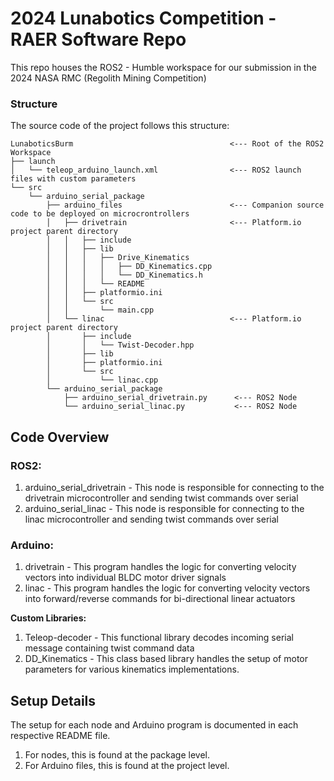 # 2024 Lunabotics Competition - RAER Software Repo

This repo houses the ROS2 - Humble workspace for our submission in the 2024 NASA RMC (Regolith Mining Competition)


### Structure

The source code of the project follows this structure:

```
LunaboticsBurm                                   <--- Root of the ROS2 Workspace
├── launch
│   └── teleop_arduino_launch.xml                <--- ROS2 launch files with custom parameters
└── src
    └── arduino_serial_package
        ├── arduino_files                        <--- Companion source code to be deployed on microcrontrollers
        │   ├── drivetrain                       <--- Platform.io project parent directory
        │   │   ├── include
        │   │   ├── lib
        │   │   │   ├── Drive_Kinematics
        │   │   │   │   ├── DD_Kinematics.cpp
        │   │   │   │   └── DD_Kinematics.h
        │   │   │   └── README
        │   │   ├── platformio.ini
        │   │   └── src
        │   │       └── main.cpp
        │   └── linac                            <--- Platform.io project parent directory
        │       ├── include
        │       │   └── Twist-Decoder.hpp
        │       ├── lib
        │       ├── platformio.ini
        │       └── src
        │           └── linac.cpp
        └── arduino_serial_package
            ├── arduino_serial_drivetrain.py      <--- ROS2 Node
            └── arduino_serial_linac.py           <--- ROS2 Node
```

## Code Overview

### ROS2:

1. arduino_serial_drivetrain - This node is responsible for connecting to the drivetrain microcontroller and sending twist commands over serial
2. arduino_serial_linac - This node is responsible for connecting to the linac microcontroller and sending twist commands over serial

### Arduino:

1. drivetrain - This program handles the logic for converting velocity vectors into individual BLDC motor driver signals
2. linac - This program handles the logic for converting velocity vectors into forward/reverse commands for bi-directional linear actuators

**Custom Libraries:**
1. Teleop-decoder - This functional library decodes incoming serial message containing twist command data
2. DD_Kinematics - This class based library handles the setup of motor parameters for various kinematics implementations.

## Setup Details

The setup for each node and Arduino program is documented in each respective README file.

1. For nodes, this is found at the package level.
2. For Arduino files, this is found at the project level.

